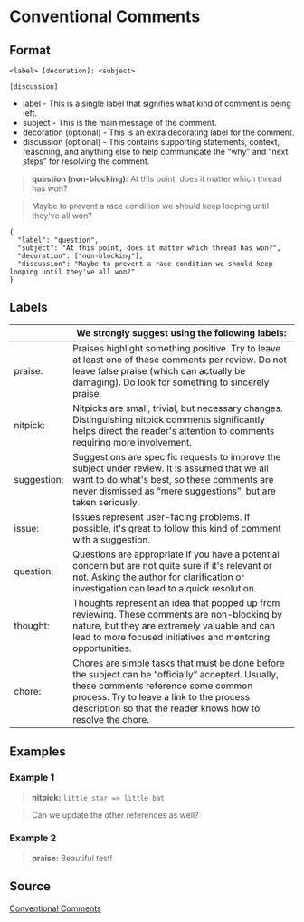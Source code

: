 # Conventional Comments

## Format

```
<label> [decoration]: <subject>

[discussion]
```

- label - This is a single label that signifies what kind of comment is being left.
- subject - This is the main message of the comment.
- decoration (optional) - This is an extra decorating label for the comment.
- discussion (optional) - This contains supporting statements, context, reasoning, and anything else to help communicate the “why” and “next steps” for resolving the comment.

> **question (non-blocking):** At this point, does it matter which thread has won?

> Maybe to prevent a race condition we should keep looping until they've all won?

```
{
  "label": "question",
  "subject": "At this point, does it matter which thread has won?",
  "decoration": ["non-blocking"],
  "discussion": "Maybe to prevent a race condition we should keep looping until they've all won?"
}
```

## Labels

|             | We strongly suggest using the following labels:                                                                                                                                                                                                     |
| ----------- | --------------------------------------------------------------------------------------------------------------------------------------------------------------------------------------------------------------------------------------------------- |
| praise:     | Praises highlight something positive. Try to leave at least one of these comments per review. Do not leave false praise (which can actually be damaging). Do look for something to sincerely praise.                                                |
| nitpick:    | Nitpicks are small, trivial, but necessary changes. Distinguishing nitpick comments significantly helps direct the reader's attention to comments requiring more involvement.                                                                       |
| suggestion: | Suggestions are specific requests to improve the subject under review. It is assumed that we all want to do what's best, so these comments are never dismissed as “mere suggestions”, but are taken seriously.                                      |
| issue:      | Issues represent user-facing problems. If possible, it's great to follow this kind of comment with a suggestion.                                                                                                                                    |
| question:   | Questions are appropriate if you have a potential concern but are not quite sure if it's relevant or not. Asking the author for clarification or investigation can lead to a quick resolution.                                                      |
| thought:    | Thoughts represent an idea that popped up from reviewing. These comments are non-blocking by nature, but they are extremely valuable and can lead to more focused initiatives and mentoring opportunities.                                          |
| chore:      | Chores are simple tasks that must be done before the subject can be “officially” accepted. Usually, these comments reference some common process. Try to leave a link to the process description so that the reader knows how to resolve the chore. |

## Examples

### Example 1

> **nitpick:** `little star => little bat`

> Can we update the other references as well?

### Example 2

> **praise:** Beautiful test!

## Source

[Conventional Comments](https://conventionalcomments.org/)
